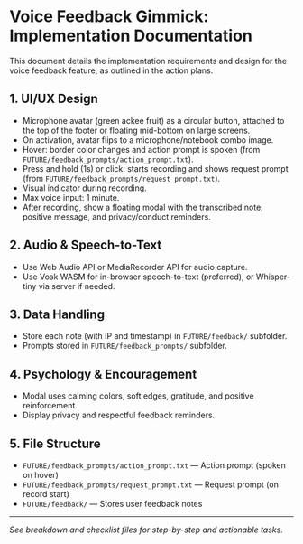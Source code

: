 # Voice Feedback Gimmick: Implementation Documentation

This document details the implementation requirements and design for the voice feedback feature, as outlined in the action plans.

## 1. UI/UX Design

- Microphone avatar (green ackee fruit) as a circular button, attached to the top of the footer or floating mid-bottom on large screens.
- On activation, avatar flips to a microphone/notebook combo image.
- Hover: border color changes and action prompt is spoken (from `FUTURE/feedback_prompts/action_prompt.txt`).
- Press and hold (1s) or click: starts recording and shows request prompt (from `FUTURE/feedback_prompts/request_prompt.txt`).
- Visual indicator during recording.
- Max voice input: 1 minute.
- After recording, show a floating modal with the transcribed note, positive message, and privacy/conduct reminders.

## 2. Audio & Speech-to-Text

- Use Web Audio API or MediaRecorder API for audio capture.
- Use Vosk WASM for in-browser speech-to-text (preferred), or Whisper-tiny via server if needed.

## 3. Data Handling

- Store each note (with IP and timestamp) in `FUTURE/feedback/` subfolder.
- Prompts stored in `FUTURE/feedback_prompts/` subfolder.

## 4. Psychology & Encouragement

- Modal uses calming colors, soft edges, gratitude, and positive reinforcement.
- Display privacy and respectful feedback reminders.

## 5. File Structure

- `FUTURE/feedback_prompts/action_prompt.txt` — Action prompt (spoken on hover)
- `FUTURE/feedback_prompts/request_prompt.txt` — Request prompt (on record start)
- `FUTURE/feedback/` — Stores user feedback notes

---

_See breakdown and checklist files for step-by-step and actionable tasks._
